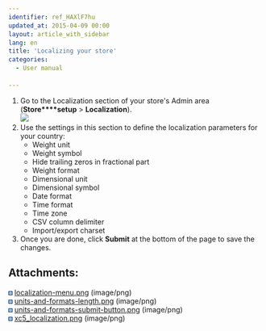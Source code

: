 ```yaml
---
identifier: ref_HAXlF7hu
updated_at: 2015-04-09 00:00
layout: article_with_sidebar
lang: en
title: 'Localizing your store'
categories:
  - User manual

---
```



1.  Go to the Localization section of your store's Admin area (**Store****setup** > **Localization**).  
    ![]({{site.baseurl}}/attachments/6389828/8716749.png?effects=drop-shadow)
2.  Use the settings in this section to define the localization parameters for your country:
    *   Weight unit
    *   Weight symbol
    *   Hide trailing zeros in fractional part
    *   Weight format
    *   Dimensional unit
    *   Dimensional symbol
    *   Date format
    *   Time format
    *   Time zone
    *   CSV column delimiter
    *   Import/export charset
3.  Once you are done, click **Submit** at the bottom of the page to save the changes.  

## Attachments:

![](images/icons/bullet_blue.gif) [localization-menu.png]({{site.baseurl}}/attachments/6389828/6586505.png) (image/png)  
![](images/icons/bullet_blue.gif) [units-and-formats-length.png]({{site.baseurl}}/attachments/6389828/6586507.png) (image/png)  
![](images/icons/bullet_blue.gif) [units-and-formats-submit-button.png]({{site.baseurl}}/attachments/6389828/6586508.png) (image/png)  
![](images/icons/bullet_blue.gif) [xc5_localization.png]({{site.baseurl}}/attachments/6389828/8716749.png) (image/png)